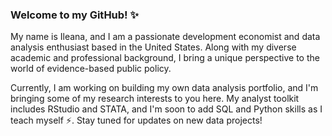 ### Welcome to my GitHub! ✨

My name is Ileana, and I am a passionate development economist and data analysis enthusiast based in the United States. Along with my diverse academic and professional background, I bring a unique perspective to the world of evidence-based public policy.

Currently, I am working on building my own data analysis portfolio, and I'm bringing some of my research interests to you here. My analyst toolkit includes RStudio and STATA, and I'm soon to add SQL and Python skills as I teach myself ⚡. Stay tuned for updates on new data projects! 
